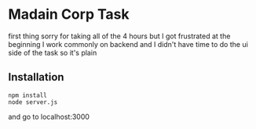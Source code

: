 # Madain Corp Task

first thing sorry for taking all of the 4 hours but I got frustrated at the beginning
I work commonly on backend and I didn't have time to do the ui side of the task so it's plain

## Installation

```
npm install
node server.js
```
and go to localhost:3000